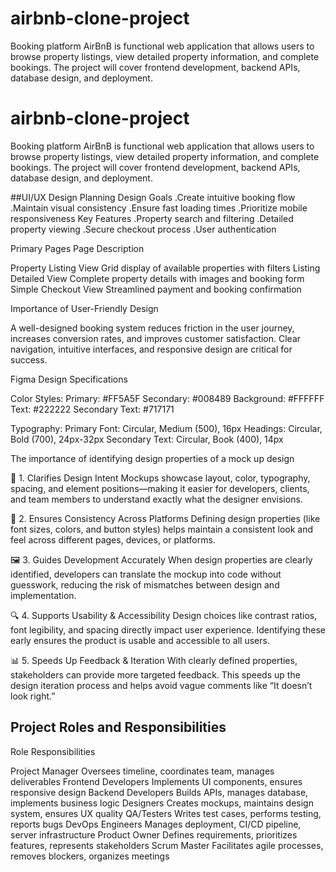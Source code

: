 # airbnb-clone-project
Booking platform AirBnB is  functional web application that allows users to browse property listings, view detailed property information, and complete bookings. The project will cover frontend development, backend APIs, database design, and deployment.
# airbnb-clone-project
Booking platform AirBnB is  functional web application that allows users to browse property listings, view detailed property information, and complete bookings. The project will cover frontend development, backend APIs, database design, and deployment.

##UI/UX Design Planning
Design Goals
  .Create intuitive booking flow
  .Maintain visual consistency
  .Ensure fast loading times
  .Prioritize mobile responsiveness
Key Features
  .Property search and filtering
  .Detailed property viewing
  .Secure checkout process
  .User authentication

Primary Pages
Page                     Description

Property Listing View 	 Grid display of available properties with filters
Listing Detailed View	   Complete property details with images and booking form
Simple Checkout View	   Streamlined payment and booking confirmation


Importance of User-Friendly Design

A well-designed booking system reduces friction in the user journey, increases conversion rates, and improves customer satisfaction. Clear navigation, intuitive interfaces, and responsive design are critical for success.

Figma Design Specifications

Color Styles:
Primary: #FF5A5F
Secondary: #008489
Background: #FFFFFF
Text: #222222
Secondary Text: #717171

Typography:
Primary Font: Circular, Medium (500), 16px
Headings: Circular, Bold (700), 24px-32px
Secondary Text: Circular, Book (400), 14px

The importance of identifying design properties of a mock up design

🔑 1. Clarifies Design Intent
Mockups showcase layout, color, typography, spacing, and element positions—making it easier for developers, clients, and team members to understand exactly what the designer envisions.

🧩 2. Ensures Consistency Across Platforms
Defining design properties (like font sizes, colors, and button styles) helps maintain a consistent look and feel across different pages, devices, or platforms.

🖼️ 3. Guides Development Accurately
When design properties are clearly identified, developers can translate the mockup into code without guesswork, reducing the risk of mismatches between design and implementation.

🔍 4. Supports Usability & Accessibility
Design choices like contrast ratios, font legibility, and spacing directly impact user experience. Identifying these early ensures the product is usable and accessible to all users.

📊 5. Speeds Up Feedback & Iteration
With clearly defined properties, stakeholders can provide more targeted feedback. This speeds up the design iteration process and helps avoid vague comments like “It doesn’t look right.”


## Project Roles and Responsibilities

Role	                  Responsibilities

Project Manager	        Oversees timeline, coordinates team, manages deliverables
Frontend Developers	    Implements UI components, ensures responsive design
Backend Developers	    Builds APIs, manages database, implements business logic
Designers	              Creates mockups, maintains design system, ensures UX quality
QA/Testers	            Writes test cases, performs testing, reports bugs
DevOps Engineers	      Manages deployment, CI/CD pipeline, server infrastructure
Product Owner	          Defines requirements, prioritizes features, represents stakeholders
Scrum Master	          Facilitates agile processes, removes blockers, organizes meetings



